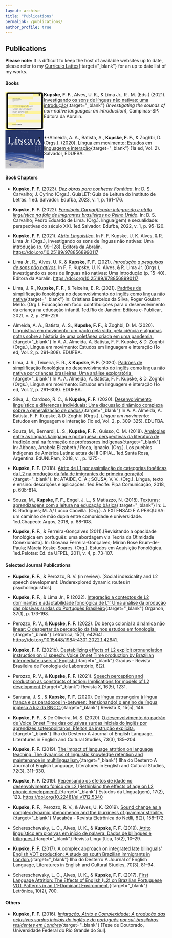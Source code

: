 ```yaml
---
layout: archive
title: "Publications"
permalink: /publications/
author_profile: true
---
```


## Publications

**Please note:** It is difficult to keep the host of available websites up to date, please refer to my [Currículo Lattes](http://lattes.cnpq.br/5896539533884923){:target="\_blank"} for an up to date list of my works. 

#### Books

<img align="left" src="/images/livro2021.png" width="120" height="120" alt="Kupske et al. (2021)">

- **Kupske, F. F.**, Alves, U. K., & Lima Jr., R . M. (Eds.) (2021). [Investigando os sons de línguas não nativas: uma introdução](https://editora.abralin.org/publicacoes/investigando-os-sons-de-linguas-nao-nativas/){:target="_blank"} *(Investigating the sounds of non-native languages: an introduction)*, Campinas-SP: Editora da Abralin.
<br clear="left"/>

<img align="left" src="/images/livro2021b.png" width="120" height="120" alt="Kupske et al. (2021)">

- **Almeida, A. A., Batista, A., **Kupske, F. F.**, & Zoghbi, D. (Orgs.). (2020). [Língua em movimento: Estudos em linguagem e interação](https://repositorio.ufba.br/handle/ri/32459){:target="_blank"} (1a ed, Vol. 2). Salvador, EDUFBA. 
<br clear="left"/>



#### Book Chapters

- **Kupske, F. F.** (2023). [*Dez obras para conhecer Fonética*](https://edufba.ufba.br/livros-publicados/catalogo/linguagem-e-sexualidade-perspectivas-do-seculo-xxi). In: D. S. Carvalho; J. Cyrino (Orgs.). GuiaLET: Guia de Leitura do Instituto de Letras. 1 ed. Salvador: Edufba, 2023, v. 1, p. 161-176.

- **Kupske, F. F.** (2022). [*Fonologia Corporificada: integração e atrito linguístico na fala de imigrantes brasileiras no Reino Unido*](https://edufba.ufba.br/livros-publicados/catalogo/linguagem-e-sexualidade-perspectivas-do-seculo-xxi). In: D. S. Carvalho; Pedro Eduardo de Lima. (Org.). língua(gem) e sexualidade: perspectivas do século XXI. 1ed.Salvador: Edufba, 2022, v. 1, p. 95-120.

- **Kupske, F. F.** (2021). [*Atrito Linguístico*](https://editora.abralin.org/publicacoes/investigando-os-sons-de-linguas-nao-nativas/). In F. F. Kupske, U. K. Alves, & R. Lima Jr. (Orgs.), Investigando os sons de línguas não nativas: Uma introdução (p. 99–128). Editora da Abralin. https://doi.org/10.25189/9788568990117

- Lima Jr., R., Alves, U. K, & **Kupske, F. F.** (2021). [*Introdução a pesquisas de sons não nativos*](https://editora.abralin.org/publicacoes/investigando-os-sons-de-linguas-nao-nativas/). In F. F. Kupske, U. K. Alves, & R. Lima Jr. (Orgs.), Investigando os sons de línguas não nativas: Uma introdução (p. 15–40). Editora da Abralin. https://doi.org/10.25189/9788568990117

- Lima, J. R., **Kupske, F. F.**, & Teixeira, E. R. (2021). [Padrões de simplificação fonológica no desenvolvimento do inglês como língua não nativa](http://dx.doi.org/10.47402/ed.ep.c202175416578){:target="_blank"} In: Cristiana Barcelos da Silva, Roger Goulart Mello. (Org.). Educação em foco: contribuições para o desenvolvimento da criança na educação infantil. 1ed.Rio de Janeiro: Editora e-Publicar, 2021, v. 2, p. 219-229.

- Almeida, A. A., Batista, A. S., **Kupske, F. F.**, & Zoghbi, D. M. (2020). [Linguística em movimento: um pacto pela vida, pela ciência e algumas notas sobre a história de uma coletânea criada em uma pandemia.](https://repositorio.ufba.br/handle/ri/32459){:target="_blank"} In A. A. Almeida, A. Batista, F. F. Kupske, & D. Zoghbi (Orgs.), Língua em movimento: Estudos em linguagem e interação (1o ed, Vol. 2, p. 291–308). EDUFBA. 

- Lima, J. R., Teixeira, E. R., & **Kupske, F. F.** (2020). [Padrões de simplificação fonológica no desenvolvimento do inglês como língua não nativa por crianças brasileiras: Uma análise exploratória.](https://repositorio.ufba.br/handle/ri/32459){:target="_blank"} In A. A. Almeida, A. Batista, F. F. Kupske, & D. Zoghbi (Orgs.), Língua em movimento: Estudos em linguagem e interação (1o ed, Vol. 2, p. 291–308). EDUFBA. 

- Silva, J., Cardoso, R. C., & **Kupske, F. F.** (2020). [Desenvolvimento linguístico e diferenças individuais: Uma discussão dinâmico complexa sobre a generalização de dados.](https://repositorio.ufba.br/handle/ri/32459){:target="_blank"} In A. A. Almeida, A. Batista, F. F. Kupske, & D. Zoghbi (Orgs.). *Língua em movimento*: Estudos em linguagem e interação (1o ed, Vol. 2, p. 309–325). EDUFBA. 

- Souza, M., Bernardi, L. S., **Kupske, F. F.**, Guisso, C. M. (2018). [Analogias entre as línguas kaingang e portuguesa: perspectivas da literatura de tradição oral na formação de professores indígenas](https://www.unlpam.edu.ar/cultura-y-extension/edunlpam/catalogo/actas-de-eventos-academicos/los-pueblos-indigenas-de-america-latina-cipial){:target="_blank"} In: Abbona, Anabela Elizabeth / Roca, Ignacio. (Org.). Los pueblos indígenas de América Latina: actas del II CIPIAL. 1ed.Santa Rosa, Argentina: EdUNLPam, 2018, v. , p. 1275-.

- **Kupske, F. F.** (2018). [Atrito de L1 por assimilação de categorias fonéticas da L2 na produção da fala de imigrantes de primeira geração](https://www.researchgate.net/publication/330576120_Atrito_de_L1_por_assimilacao_de_categorias_foneticas_da_L2_na_producao_da_fala_de_imigrantes_de_primeira_geracao)){:target="_blank"}. In: ATAIDE, C. A.; SOUSA, V. V.. (Org.). Língua, texto e ensino: descrições e aplicações. 1ed.Recife: Pipa Comunicação, 2018, p. 605-614.

- Souza, M., **Kupske, F. F.**, Engel, J. L., & Matiazzo, N. (2018). [Texturas: aprendizagens com a leitura na educação básica](https://editoraargos.com.br/anexos/1768/55539/a-extensao-e-a-pesquisa---ebook_pdf){:target="_blank"} In: L. B. Rodrigues; M. A/ Lucca Caovilla. (Org.). A EXTENSÃO E A PESQUISA: um caminho de mão dupla entre comunidade e universidade. 1ed.Chapecó: Argos, 2018, p. 88-108.

- **Kupske, F. F.**, & Ferreira-Gonçalves (2011).[Revisitando a opacidade fonológica em português: uma abordagem via Teoria da Otimidade Conexionista]. In: Giovana Ferreira-Gonçalves; Mirian Rose Brum-de-Paula; Márcia Keske-Soares. (Org.). Estudos em Aquisição Fonológica. 1ed.Pelotas: Ed. da UFPEL, 2011, v. 4, p. 73-107.

#### Selected Journal Publications

- **Kupske, F. F.**, & Perozzo, R. V. (in review). [Social indexicality and L2 speech development: Underexplored
dynamic routes in psycholinguistics].

- **Kupske, F. F.**, & Lima Jr., R (2022). [Integração a contextos de L2 dominantes e adaptabilidade fonológica de L1: Uma análise da produção das plosivas surdas do Português Brasileiro](https://www.seer.ufrgs.br/organon/article/view/122646){:target="_blank"} Organon, 37(1), p. 173-198.

- Perozzo, R. V., & **Kupske, F. F.** (2022). [Do berço colonial à dinâmica não linear: O despertar da percepção da fala nos estudos em fonologia.](https://revistaseletronicas.pucrs.br/ojs/index.php/letronica/article/view/42641){:target="_blank"} Letrônica, 15(1), e42641. https://doi.org/10.15448/1984-4301.2022.1.42641.

- **Kupske, F. F.** (2021b). [Destabilizing effects of L2 explicit pronunciation instruction on L1 speech: Voice Onset Time production by Brazilian intermediate users of English.](https://doi.org/10.47627/gradus.v6i2.174){:target="_blank"} Gradus - Revista Brasileira de Fonologia de Laboratório, 6(2). 

- Perozzo, R. V., & **Kupske, F. F.** (2021). [Speech perception and production as constructs of action: Implications for models of L2 development.](https://doi.org/10.5380/rvx.v16i5.81296){:target="_blank"} Revista X, 16(5), 1231. 

- Santana, J. S., & **Kupske, F. F.** (2020). [De língua estrangeira à língua franca e os paradoxos in-between: (tensionando) o ensino de língua inglesa à luz da BNCC.](https://doi.org/10.5380/rvx.v15i5.73397){:target="_blank"} Revista X, 15(5), 146. 

- **Kupske, F. F.**, & De Oliveira, M. S. (2020). [O desenvolvimento do padrão de Voice Onset Time das oclusivas surdas iniciais do inglês por aprendizes soteropolitanos: Efeitos da instrução explícita.](https://doi.org/10.5007/2175-8026.2020v73n3p185){:target="_blank"} Ilha do Desterro A Journal of English Language, Literatures in English and Cultural Studies, 73(3), 185–204. 

- **Kupske, F. F.** (2019). [The impact of language attrition on language teaching: The dynamics of linguistic knowledge retention and maintenance in multilingualism.](https://doi.org/10.5007/2175-8026.2019v72n3p311){:target="_blank"} Ilha do Desterro A Journal of English Language, Literatures in English and Cultural Studies, 72(3), 311–330. 

- **Kupske, F. F.** (2019). [Repensando os efeitos de idade no desenvolvimento fônico de L2 (Rethinking the effects of age on L2 phonic development).](https://doi.org/10.22481/el.v17i2.5340){:target="_blank"} Estudos da Língua(gem), 17(2), 123. https://doi.org/10.22481/el.v17i2.5340

- **Kupske, F. F.**, Perozzo, R. V., & Alves, U. K. (2019). [Sound change as a complex dynamic phenomenon and the blurriness of grammar stability.](https://doi.org/10.47295/mren.v8i2.1966){:target="_blank"} Macabéa - Revista Eletrônica do Netlli, 8(2), 158–172. 

- Schereschewsky, L. C., Alves, U. K., & **Kupske, F. F.** (2019). [Atrito linguístico em plosivas em início de palavra: Dados de bilíngues e trilíngues.](https://doi.org/10.31513/linguistica.2019.v15n2a21353){:target="_blank"} Revista Linguíʃtica, 15(2), 10–29.

- **Kupske, F. F.** (2017). [A complex approach on integrated late bilinguals’ English VOT production: A study on south Brazilian immigrants in London.](https://doi.org/10.5007/2175-8026.2017v70n3p81){:target="_blank"}  Ilha do Desterro A Journal of English Language, Literatures in English and Cultural Studies, 70(3), 81–94. 

- Schereschewsky, L. C., Alves, U. K., & **Kupske, F. F.** (2017). [First Language Attrition: The Effects of English (L2) on Brazilian Portuguese VOT Patterns in an L1-Dominant Environment.](https://doi.org/10.15448/1984-4301.2017.2.26365){:target="_blank"} Letrônica, 10(2), 700. 


#### Others

- **Kupske, F. F.** (2016). [*Imigração, Atrito e Complexidade: A produção das oclusivas surdas iniciais do inglês e do português por sul-brasileiros residentes em Londres*](http://rgdoi.net/10.13140/RG.2.1.1697.9609){:target="_blank"} [Tese de Doutorado, Universidade Federal do Rio Grande do Sul].


<!--
{% if author.googlescholar %}
  You can also find my articles on <u><a href="{{author.googlescholar}}">my Google Scholar profile</a>.</u>
{% endif %}

{% include base_path %}

{% for post in site.publications reversed %}
  {% include archive-single.html %}
{% endfor %}
-->
